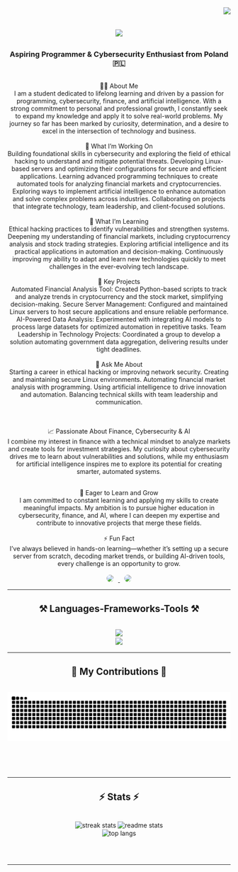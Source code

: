 <img align="right" src="https://visitor-badge.laobi.icu/badge?page_id=MikolajZabawa.MikolajZabawa" />

<h1 align="center">
    <img src="https://readme-typing-svg.herokuapp.com/?font=Righteous&size=35&center=true&vCenter=true&width=500&height=70&duration=4000&lines=Hi+There!+👋;+I'm+Mikołaj+Zabawa!;" />
</h1>

<h3 align="center">Aspiring Programmer & Cybersecurity Enthusiast from Poland 🇵🇱</h3>

<br/>

<div align="center">
    👨‍💻 About Me</br>
I am a student dedicated to lifelong learning and driven by a passion for programming, cybersecurity, finance, and artificial intelligence. With a strong commitment to personal and professional growth, I constantly seek to expand my knowledge and apply it to solve real-world problems. My journey so far has been marked by curiosity, determination, and a desire to excel in the intersection of technology and business.
    <br/><br/>
  🔭 What I’m Working On</br>
    Building foundational skills in cybersecurity and exploring the field of ethical hacking to understand and mitigate potential threats.
    Developing Linux-based servers and optimizing their configurations for secure and efficient applications.
    Learning advanced programming techniques to create automated tools for analyzing financial markets and cryptocurrencies.
    Exploring ways to implement artificial intelligence to enhance automation and solve complex problems across industries.
    Collaborating on projects that integrate technology, team leadership, and client-focused solutions.
    <br/><br/>
    🌱 What I’m Learning</br>
    Ethical hacking practices to identify vulnerabilities and strengthen systems.
    Deepening my understanding of financial markets, including cryptocurrency analysis and stock trading strategies.
    Exploring artificial intelligence and its practical applications in automation and decision-making.
    Continuously improving my ability to adapt and learn new technologies quickly to meet challenges in the ever-evolving tech landscape.
    <br/><br/>
💼 Key Projects
</br>
    Automated Financial Analysis Tool: Created Python-based scripts to track and analyze trends in cryptocurrency and the stock market, simplifying decision-making.
    Secure Server Management: Configured and maintained Linux servers to host secure applications and ensure reliable performance.
    AI-Powered Data Analysis: Experimented with integrating AI models to process large datasets for optimized automation in repetitive tasks.
    Team Leadership in Technology Projects: Coordinated a group to develop a solution automating government data aggregation, delivering results under tight deadlines.
    <br/><br/>
    💬 Ask Me About
</br>
    Starting a career in ethical hacking or improving network security.
    Creating and maintaining secure Linux environments.
    Automating financial market analysis with programming.
    Using artificial intelligence to drive innovation and automation.
    Balancing technical skills with team leadership and communication.

</br></br>
📈 Passionate About Finance, Cybersecurity & AI </br>
I combine my interest in finance with a technical mindset to analyze markets and create tools for investment strategies.
My curiosity about cybersecurity drives me to learn about vulnerabilities and solutions, while my enthusiasm for artificial intelligence inspires me to explore its potential for creating smarter, automated systems.

</br>
🎯 Eager to Learn and Grow</br>
I am committed to constant learning and applying my skills to create meaningful impacts.
My ambition is to pursue higher education in cybersecurity, finance, and AI, where I can deepen my expertise and contribute to innovative projects that merge these fields.
</br></br>
⚡ Fun Fact</br>
I’ve always believed in hands-on learning—whether it’s setting up a secure server from scratch, decoding market trends, or building AI-driven tools, every challenge is an opportunity to grow.
</div>

<br/>

<div align="center">
    <a href="mailto:mikolaj.zabawa321@gmail.com">
        <img src="https://img.shields.io/badge/Gmail-333333?style=for-the-badge&logo=gmail&logoColor=red&border_radius=10" style="border-radius: 10px; margin-right: 10px;" />
    </a>
    <a href="https://www.linkedin.com/in/mikołaj-zabawa-031137236/" target="_blank">
        <img src="https://img.shields.io/badge/LinkedIn-0077B5?style=for-the-badge&logo=linkedin&logoColor=white&border_radius=10" style="border-radius: 10px; margin-left: 10px;" />
    </a>
</div>

<hr/>

<h2 align="center">⚒️ Languages-Frameworks-Tools ⚒️</h2>
<br/>
<div align="center">
    <img src="https://skillicons.dev/icons?i=python,linux,bash,html,css,php,js,unity" />
    <br/>
    <img src="https://skillicons.dev/icons?i=debian,windows,illustrator,c,cs,git,vscode,photoshop" />
</div>

<hr/>

<div align="center">
  <h2>🐍 My Contributions 🐍</h2>
  <br>
  <img alt="snake eating my contributions" src="https://github.com/MikolajZabawa/MikolajZabawa/raw/output/github-contribution-grid-snake.svg" />
  
  <br/><br/><br/>


<hr/>

<h2 align="center">⚡ Stats ⚡</h2>
<br/>
<div align=center>
    <img width=390 src="https://github-readme-streak-stats-salesp07.vercel.app/?user=MikolajZabawa&count_private=true&theme=react&border_radius=10" alt="streak stats"/>
    <img width=390 src="https://github-readme-stats-salesp07.vercel.app/api?username=MikolajZabawa&count_private=true&show_icons=true&theme=react&rank_icon=github&border_radius=10" alt="readme stats" />
    <br/>
    <img width=325 align="center" src="https://github-readme-stats-salesp07.vercel.app/api/top-langs/?username=MikolajZabawa&hide=HTML&langs_count=8&layout=compact&theme=react&border_radius=10&size_weight=0.5&count_weight=0.5&exclude_repo=github-readme-stats" alt="top langs" />
</div>

<br/><br/>
<hr/>

<div align="center">
   
</div>
